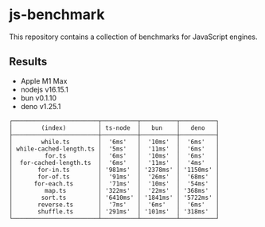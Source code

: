 # js-benchmark

This repository contains a collection of benchmarks for JavaScript engines.

## Results
- Apple M1 Max
- nodejs v16.15.1
- bun v0.1.10
- deno v1.25.1

```
┌────────────────────────┬──────────┬──────────┬──────────┐
│        (index)         │ ts-node  │   bun    │   deno   │
├────────────────────────┼──────────┼──────────┼──────────┤
│        while.ts        │  '6ms'   │  '10ms'  │  '6ms'   │
│ while-cached-length.ts │  '5ms'   │  '11ms'  │  '6ms'   │
│         for.ts         │  '6ms'   │  '10ms'  │  '6ms'   │
│  for-cached-length.ts  │  '6ms'   │  '11ms'  │  '4ms'   │
│       for-in.ts        │ '981ms'  │ '2378ms' │ '1150ms' │
│       for-of.ts        │  '91ms'  │  '26ms'  │  '68ms'  │
│      for-each.ts       │  '71ms'  │  '10ms'  │  '54ms'  │
│         map.ts         │ '322ms'  │  '22ms'  │ '368ms'  │
│        sort.ts         │ '6410ms' │ '1841ms' │ '5722ms' │
│       reverse.ts       │  '7ms'   │  '6ms'   │  '6ms'   │
│       shuffle.ts       │ '291ms'  │ '101ms'  │ '318ms'  │
└────────────────────────┴──────────┴──────────┴──────────┘
```